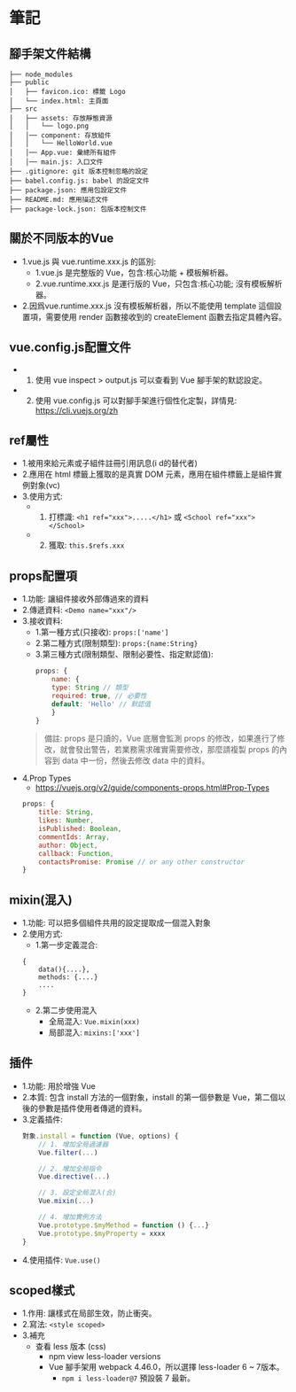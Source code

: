 # 筆記

## 腳手架文件結構
	├── node_modules 
	├── public
	│   ├── favicon.ico: 標籤 Logo
	│   └── index.html: 主頁面
	├── src
	│   ├── assets: 存放靜態資源
	│   │   └── logo.png
	│   │── component: 存放組件
	│   │   └── HelloWorld.vue
	│   │── App.vue: 彙總所有組件
	│   │── main.js: 入口文件
	├── .gitignore: git 版本控制忽略的設定
	├── babel.config.js: babel 的設定文件
	├── package.json: 應用包設定文件 
	├── README.md: 應用描述文件
	├── package-lock.json: 包版本控制文件
	
## 關於不同版本的Vue
- 1.vue.js 與 vue.runtime.xxx.js 的區別: 
    - 1.vue.js 是完整版的 Vue，包含:核心功能 + 模板解析器。
    - 2.vue.runtime.xxx.js 是運行版的 Vue，只包含:核心功能; 沒有模板解析器。
- 2.因爲vue.runtime.xxx.js 沒有模板解析器，所以不能使用 template 這個設置項，需要使用 render 函數接收到的 createElement 函數去指定具體內容。

## vue.config.js配置文件
- 1. 使用 vue inspect > output.js 可以查看到 Vue 腳手架的默認設定。
- 2. 使用 vue.config.js 可以對腳手架進行個性化定製，詳情見: https://cli.vuejs.org/zh

## ref屬性
- 1.被用來給元素或子組件註冊引用訊息(i d的替代者)
- 2.應用在 html 標籤上獲取的是真實 DOM 元素，應用在組件標籤上是組件實例對象(vc)
- 3.使用方式: 
    - 1. 打標識: ```<h1 ref="xxx">.....</h1>``` 或 ```<School ref="xxx"></School>```
    - 2. 獲取: ```this.$refs.xxx```
    
## props配置項
- 1.功能: 讓組件接收外部傳過來的資料
- 2.傳遞資料: ```<Demo name="xxx"/>```
- 3.接收資料: 
    - 1.第一種方式(只接收): ```props:['name'] ```
    - 2.第二種方式(限制類型): ```props:{name:String}```
    - 3.第三種方式(限制類型、限制必要性、指定默認值): 
        ```js
        props: {
            name: {
            type: String // 類型
            required: true, // 必要性
            default: 'Hello' // 默認值
            }
        }
        ```
    > 備註: props 是只讀的，Vue 底層會監測 props 的修改，如果進行了修改，就會發出警告，若業務需求確實需要修改，那麼請複製 props 的內容到 data 中一份，然後去修改 data 中的資料。
- 4.Prop Types
    - https://vuejs.org/v2/guide/components-props.html#Prop-Types
    ```js
    props: {
        title: String,
        likes: Number,
        isPublished: Boolean,
        commentIds: Array,
        author: Object,
        callback: Function,
        contactsPromise: Promise // or any other constructor
    }
    ```

## mixin(混入)
- 1.功能: 可以把多個組件共用的設定提取成一個混入對象
- 2.使用方式: 
    - 1.第一步定義混合: 
    ```
    {
        data(){....},
        methods: {....}
        ....
    }
    ```
    - 2.第二步使用混入
        - 全局混入: ```Vue.mixin(xxx)```
        - 局部混入: ```mixins:['xxx']```

## 插件
- 1.功能: 用於增強 Vue
- 2.本質: 包含 install 方法的一個對象，install 的第一個參數是 Vue，第二個以後的參數是插件使用者傳遞的資料。
- 3.定義插件: 
    ```js
    對象.install = function (Vue, options) {
        // 1. 增加全局過濾器
        Vue.filter(...)
    
        // 2. 增加全局指令
        Vue.directive(...)
    
        // 3. 設定全局混入(合)
        Vue.mixin(...)
    
        // 4. 增加實例方法
        Vue.prototype.$myMethod = function () {...}
        Vue.prototype.$myProperty = xxxx
    }
    ```
- 4.使用插件: ```Vue.use()```

## scoped樣式
- 1.作用: 讓樣式在局部生效，防止衝突。
- 2.寫法: ```<style scoped>```
- 3.補充
    - 查看 less 版本 (css)
        - npm view less-loader versions
        - Vue 腳手架用 webpack 4.46.0，所以選擇 less-loader 6 ~ 7版本。
            - `npm i less-loader@7` 預設裝 7 最新。